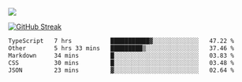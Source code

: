 ![](http://github-profile-summary-cards.vercel.app/api/cards/profile-details?username=sivori&theme=nightowl)

<a href="https://git.io/streak-stats"><img src="https://streak-stats.demolab.com?user=sivori&theme=nightowl&card_width=700&card_height=200" alt="GitHub Streak" /></a>

<!--START_SECTION:waka-->

```txt
TypeScript   7 hrs           ███████████▓░░░░░░░░░░░░░   47.22 %
Other        5 hrs 33 mins   █████████▒░░░░░░░░░░░░░░░   37.46 %
Markdown     34 mins         █░░░░░░░░░░░░░░░░░░░░░░░░   03.83 %
CSS          30 mins         █░░░░░░░░░░░░░░░░░░░░░░░░   03.48 %
JSON         23 mins         ▓░░░░░░░░░░░░░░░░░░░░░░░░   02.64 %
```

<!--END_SECTION:waka-->
